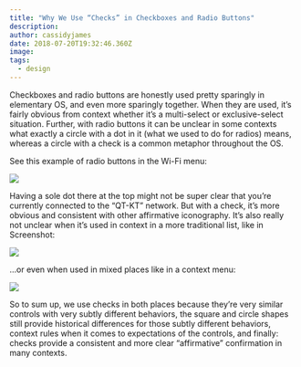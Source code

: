 ```yaml
---
title: "Why We Use “Checks” in Checkboxes and Radio Buttons"
description:
author: cassidyjames
date: 2018-07-20T19:32:46.360Z
image:
tags:
  - design
---
```


Checkboxes and radio buttons are honestly used pretty sparingly in elementary OS, and even more sparingly together. When they are used, it’s fairly obvious from context whether it’s a multi-select or exclusive-select situation. Further, with radio buttons it can be unclear in some contexts what exactly a circle with a dot in it (what we used to do for radios) means, whereas a circle with a check is a common metaphor throughout the OS.

See this example of radio buttons in the Wi-Fi menu:

![](https://cdn-images-1.medium.com/max/800/1*R1Tc_tySAC28Qql5DotjlQ.png)

Having a sole dot there at the top might not be super clear that you’re currently connected to the “QT-KT” network. But with a check, it’s more obvious and consistent with other affirmative iconography. It’s also really not unclear when it’s used in context in a more traditional list, like in Screenshot:

![](https://cdn-images-1.medium.com/max/800/1*G4S7344yi_wSYdQt6WE8cQ@2x.png)

…or even when used in mixed places like in a context menu:

![](https://cdn-images-1.medium.com/max/800/1*1pCSVpNQmsL4V4LS3X7U9A@2x.png)

So to sum up, we use checks in both places because they’re very similar controls with very subtly different behaviors, the square and circle shapes still provide historical differences for those subtly different behaviors, context rules when it comes to expectations of the controls, and finally: checks provide a consistent and more clear “affirmative” confirmation in many contexts.
